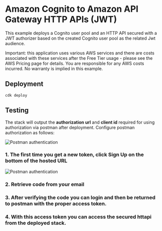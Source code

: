 # Amazon Cognito to Amazon API Gateway HTTP APIs (JWT)

This example deploys a Cognito user pool and an HTTP API secured with a JWT authorizer based on the created Cognito user pool as the related Jwt audience.

Important: this application uses various AWS services and there are costs associated with these services after the Free Tier usage - please see the AWS Pricing page for details. You are responsible for any AWS costs incurred. No warranty is implied in this example.

## Deployment
```
cdk deploy
```

## Testing

The stack will output the **authorization url** and **client id** required for using authorization via postman after deployment. Configure postman authorization as follows:


![Postman authentication](https://serverlessland.s3.amazonaws.com/assets/patterns/patterns-cognito-httpapi1.png)

### 1. The first time you get a new token, click **Sign Up** on the bottom of the hosted URL

![Postman authentication](https://serverlessland.s3.amazonaws.com/assets/patterns/patterns-cognito-httpapi2.png)

### 2. Retrieve code from your email
### 3. After verifying the code you can login and then be returned to postman with the proper access token.
### 4. With this access token you can access the secured httapi from the deployed stack.
